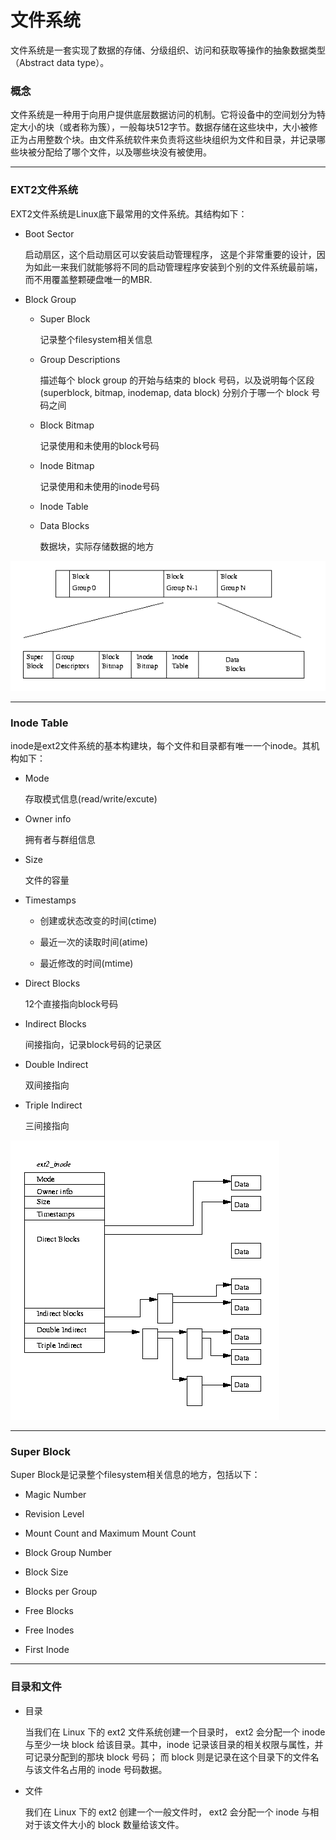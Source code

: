 # 文件系统
文件系统是一套实现了数据的存储、分级组织、访问和获取等操作的抽象数据类型（Abstract data type）。

### 概念

文件系统是一种用于向用户提供底层数据访问的机制。它将设备中的空间划分为特定大小的块（或者称为簇），一般每块512字节。数据存储在这些块中，大小被修正为占用整数个块。由文件系统软件来负责将这些块组织为文件和目录，并记录哪些块被分配给了哪个文件，以及哪些块没有被使用。

***

### EXT2文件系统

EXT2文件系统是Linux底下最常用的文件系统。其结构如下：

* Boot Sector
	
	启动扇区，这个启动扇区可以安装启动管理程序， 这是个非常重要的设计，因为如此一来我们就能够将不同的启动管理程序安装到个别的文件系统最前端，而不用覆盖整颗硬盘唯一的MBR.

* Block Group

	* Super Block

		记录整个filesystem相关信息

	* Group Descriptions

		描述每个 block group 的开始与结束的 block 号码，以及说明每个区段 (superblock, bitmap, inodemap, data block) 分别介于哪一个 block 号码之间

	* Block Bitmap

		记录使用和未使用的block号码

	* Inode Bitmap

		记录使用和未使用的inode号码

	* Inode Table

	* Data Blocks

		数据块，实际存储数据的地方

![](ext2.gif)

***

### Inode Table

inode是ext2文件系统的基本构建块，每个文件和目录都有唯一一个inode。其机构如下：

* Mode

	存取模式信息(read/write/excute)

* Owner info

	拥有者与群组信息

* Size

	文件的容量

* Timestamps

	* 创建或状态改变的时间(ctime)

	* 最近一次的读取时间(atime)

	* 最近修改的时间(mtime)

* Direct Blocks

	12个直接指向block号码

* Indirect Blocks

	间接指向，记录block号码的记录区

* Double Indirect

	双间接指向

* Triple Indirect

	三间接指向

![](ext2-inode.gif)


***

### Super Block

Super Block是记录整个filesystem相关信息的地方，包括以下：

* Magic Number

* Revision Level

* Mount Count and Maximum Mount Count

* Block Group Number

* Block Size

* Blocks per Group

* Free Blocks

* Free Inodes

* First Inode


***

### 目录和文件

* 目录

	当我们在 Linux 下的 ext2 文件系统创建一个目录时， ext2 会分配一个 inode 与至少一块 block 给该目录。其中，inode 记录该目录的相关权限与属性，并可记录分配到的那块 block 号码； 而 block 则是记录在这个目录下的文件名与该文件名占用的 inode 号码数据。

* 文件

	我们在 Linux 下的 ext2 创建一个一般文件时， ext2 会分配一个 inode 与相对于该文件大小的 block 数量给该文件。

